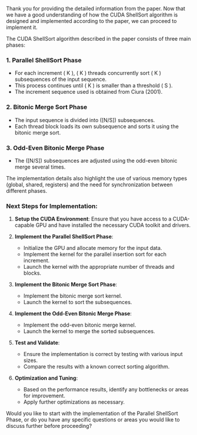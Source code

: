 Thank you for providing the detailed information from the paper. Now that we have a good understanding of how the CUDA ShellSort algorithm is designed and implemented according to the paper, we can proceed to implement it.

The CUDA ShellSort algorithm described in the paper consists of three main phases:

### 1. Parallel ShellSort Phase

-   For each increment \( K \), \( K \) threads concurrently sort \( K \) subsequences of the input sequence.
-   This process continues until \( K \) is smaller than a threshold \( S \).
-   The increment sequence used is obtained from Ciura (2001).

### 2. Bitonic Merge Sort Phase

-   The input sequence is divided into \([N/S]\) subsequences.
-   Each thread block loads its own subsequence and sorts it using the bitonic merge sort.

### 3. Odd-Even Bitonic Merge Phase

-   The \([N/S]\) subsequences are adjusted using the odd-even bitonic merge several times.

The implementation details also highlight the use of various memory types (global, shared, registers) and the need for synchronization between different phases.

### Next Steps for Implementation:

1. **Setup the CUDA Environment**: Ensure that you have access to a CUDA-capable GPU and have installed the necessary CUDA toolkit and drivers.

2. **Implement the Parallel ShellSort Phase**:

    - Initialize the GPU and allocate memory for the input data.
    - Implement the kernel for the parallel insertion sort for each increment.
    - Launch the kernel with the appropriate number of threads and blocks.

3. **Implement the Bitonic Merge Sort Phase**:

    - Implement the bitonic merge sort kernel.
    - Launch the kernel to sort the subsequences.

4. **Implement the Odd-Even Bitonic Merge Phase**:

    - Implement the odd-even bitonic merge kernel.
    - Launch the kernel to merge the sorted subsequences.

5. **Test and Validate**:

    - Ensure the implementation is correct by testing with various input sizes.
    - Compare the results with a known correct sorting algorithm.

6. **Optimization and Tuning**:
    - Based on the performance results, identify any bottlenecks or areas for improvement.
    - Apply further optimizations as necessary.

Would you like to start with the implementation of the Parallel ShellSort Phase, or do you have any specific questions or areas you would like to discuss further before proceeding?
